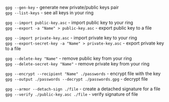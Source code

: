 `gpg --gen-key` - generate new private/public keys pair  
`gpg --list-keys` - see all keys in your ring

`gpg --import public-key.asc` - import public key to your ring  
`gpg --export -a "Name" > public-key.asc` - export public key to a file

`gpg --import private-key.asc` - import private key to your ring  
`gpg --export-secret-key -a "Name" > private-key.asc` - export private key to a file

`gpg --delete-key "Name"` - remove public key from your ring  
`gpg --delete-secret-key "Name"` - remove private key from your ring  

`gpg --encrypt --recipient "Name" ./passwords` - encrypt file with the key  
`gpg --output ./passwords --decrypt ./passwords.gpg` - decrypt file

`gpg --armor --detach-sign ./file` - create a detached signature for a file  
`gpg --verify ./public-key.asc ./file` - verify signature of file
